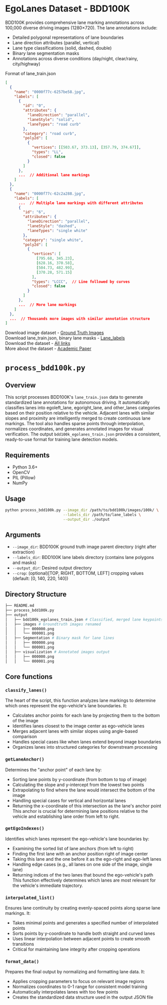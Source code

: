 # EgoLanes Dataset - BDD100K

BDD100K provides comprehensive lane marking annotations across 100,000 diverse driving images (1280×720). The lane annotations include:

- Detailed polygonal representations of lane boundaries
- Lane direction attributes (parallel, vertical)
- Lane type classifications (solid, dashed, double)
- Binary lane segmentation masks
- Annotations across diverse conditions (day/night, clear/rainy, city/highway)

Format of lane_train.json
```json
[
  {
    "name": "0000f77c-6257be58.jpg",
    "labels": [
      {
        "id": "0",
        "attributes": {
          "laneDirection": "parallel",
          "laneStyle": "solid",
          "laneTypes": "road curb"
        },
        "category": "road curb",
        "poly2d": [
          {
            "vertices": [[503.67, 373.13], [357.79, 374.67]],
            "types": "LL",
            "closed": false
          }
        ]
      },
      ...  // Additional lane markings
    ]
  },
  {
    "name": "0000f77c-62c2a288.jpg",
    "labels": [
      ...  // Multiple lane markings with different attributes
      {
        "id": "6",
        "attributes": {
          "laneDirection": "parallel",
          "laneStyle": "dashed",
          "laneTypes": "single white"
        },
        "category": "single white",
        "poly2d": [
          {
            "vertices": [
              [795.68, 345.23], 
              [628.16, 370.58], 
              [504.73, 482.99], 
              [370.28, 571.15]
            ],
            "types": "LCCC",  // Line followed by curves
            "closed": false
          }
        ]
      },
      ...  // More lane markings
    ]
  },
  ...  // Thousands more images with similar annotation structure
]
```
</div>

Download image dataset - [Ground Truth Images](https://dl.cv.ethz.ch/bdd100k/data/100k_images_train.zip)<br>
Download lane_train.json, binary lane masks - [Lane_labels](https://dl.cv.ethz.ch/bdd100k/data/bdd100k_lane_labels_trainval.zip)<br>
Download the dataset - [All links](https://dl.cv.ethz.ch/bdd100k/data/)<br>
More about the dataset - [Academic Paper](https://arxiv.org/abs/1805.04687)<br>

# `process_bdd100k.py`

## Overview
This script processes BDD100K's `lane_train.json` data to generate standardized lane annotations for autonomous driving. It automatically classifies lanes into egoleft_lane, egoright_lane, and other_lanes categories based on their position relative to the vehicle. Adjacent lanes with similar slopes and proximity are intelligently merged to create continuous lane markings. The tool also handles sparse points through interpolation, normalizes coordinates, and generates annotated images for visual verification. The output `bdd100k_egolanes_train.json` provides a consistent, ready-to-use format for training lane detection models.

## Requirements
- Python 3.6+
- OpenCV
- PIL (Pillow)
- NumPy

## Usage

```bash
python process_bdd100k.py --image_dir /path/to/bdd100k/images/100k/ \
                          --labels_dir /path/to/lane_labels \
                          --output_dir ./output
```

## Arguments
- `--image_dir`: BDD100K ground truth image parent directory (right after extraction)
- `--labels_dir`: BDD100K lane labels directory (contains lane polygons and masks)
- `--output_dir`: Desired output directory
- `--crop`: (optional)[TOP, RIGHT, BOTTOM, LEFT] cropping values (default: [0, 140, 220, 140])

## Directory Structure

```bash
├── README.md
├── process_bdd100k.py
├── output
│   ├── bdd100k_egolanes_train.json # Classified, merged lane keypoints data
│   ├── images # Groundtruth images renamed
│   │   ├── 000000.png
│   │   └── 000001.png
│   ├── Segmentation # Binary mask for lane lines
│   │   ├── 000000.png
│   │   └── 000001.png
│   ├── visualization # Annotated images output
│   │   ├── 000000.png
│   │   └── 000001.png
```

## Core functions

### `classify_lanes()`
The heart of the script, this function analyzes lane markings to determine which ones represent the ego-vehicle's lane boundaries. It:
- Calculates anchor points for each lane by projecting them to the bottom of the image
- Identifies lanes closest to the image center as ego-vehicle lanes
- Merges adjacent lanes with similar slopes using angle-based comparison
- Handles special cases like when lanes extend beyond image boundaries
- Organizes lanes into structured categories for downstream processing

### `getLaneAnchor()`
Determines the "anchor point" of each lane by:
- Sorting lane points by y-coordinate (from bottom to top of image)
- Calculating the slope and y-intercept from the lowest two points
- Extrapolating to find where the lane would intersect the bottom of the image
- Handling special cases for vertical and horizontal lanes
- Returning the x-coordinate of this intersection as the lane's anchor point
This anchor is crucial for determining lane positions relative to the vehicle and establishing lane order from left to right.

### `getEgoIndexes()`
Identifies which lanes represent the ego-vehicle's lane boundaries by:
- Examining the sorted list of lane anchors (from left to right)
- Finding the first lane with an anchor position right of image center
- Taking this lane and the one before it as the ego-right and ego-left lanes
- Handling edge cases (e.g., all lanes on one side of the image, single lane)
- Returning indices of the two lanes that bound the ego-vehicle's path
This function effectively determines which lanes are most relevant for the vehicle's immediate trajectory.

### `interpolated_list()`
Ensures lane continuity by creating evenly-spaced points along sparse lane markings. It:
- Takes minimal points and generates a specified number of interpolated points
- Sorts points by y-coordinate to handle both straight and curved lanes
- Uses linear interpolation between adjacent points to create smooth transitions
- Critical for maintaining lane integrity after cropping operations

### `format_data()`
Prepares the final output by normalizing and formatting lane data. It:
- Applies cropping parameters to focus on relevant image regions
- Normalizes coordinates to 0-1 range for consistent model training
- Automatically interpolates lanes with too few points
- Creates the standardized data structure used in the output JSON file
